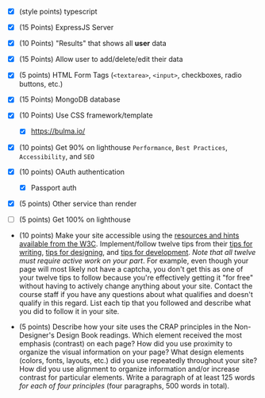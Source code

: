 - [x] (style points) typescript

- [x] (15 Points) ExpressJS Server
- [x] (10 Points) "Results" that shows all **user** data
- [x] (15 Points) Allow user to add/delete/edit their data
- [x] (5 points) HTML Form Tags (`<textarea>`, `<input>`, checkboxes, radio buttons, etc.)
- [x] (15 Points) MongoDB database
- [x] (10 Points) Use CSS framework/template
  - [x] https://bulma.io/
- [x] (10 points) Get 90% on lighthouse `Performance`, `Best Practices`, `Accessibility`, and `SEO`

- [x] (10 points) OAuth authentication
  - [x] Passport auth
- [x] (5 points) Other service than render
- [ ] (5 points) Get 100% on lighthouse

- (10 points) Make your site accessible using the [resources and hints available from the W3C](https://www.w3.org/WAI/). Implement/follow twelve tips from their [tips for writing](https://www.w3.org/WAI/tips/writing/), [tips for designing](https://www.w3.org/WAI/tips/designing/), and [tips for development](https://www.w3.org/WAI/tips/developing/). *Note that all twelve must require active work on your part*. For example, even though your page will most likely not have a captcha, you don't get this as one of your twelve tips to follow because you're effectively getting it "for free" without having to actively change anything about your site. Contact the course staff if you have any questions about what qualifies and doesn't qualify in this regard. List each tip that you followed and describe what you did to follow it in your site.

- (5 points) Describe how your site uses the CRAP principles in the Non-Designer's Design Book readings. Which element received the most emphasis (contrast) on each page? How did you use proximity to organize the visual information on your page? What design elements (colors, fonts, layouts, etc.) did you use repeatedly throughout your site? How did you use alignment to organize information and/or increase contrast for particular elements. Write a paragraph of at least 125 words *for each of four principles* (four paragraphs, 500 words in total). 